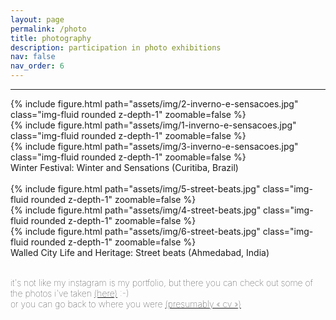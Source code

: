 ```yaml
---
layout: page
permalink: /photo
title: photography
description: participation in photo exhibitions
nav: false
nav_order: 6
---
```


<hr>

<div class="row">
    <div class="col-sm mt-3 mt-md-0">
        {% include figure.html path="assets/img/2-inverno-e-sensacoes.jpg" class="img-fluid rounded z-depth-1" zoomable=false %}
    </div>
    <div class="col-sm mt-3 mt-md-0">
        {% include figure.html path="assets/img/1-inverno-e-sensacoes.jpg" class="img-fluid rounded z-depth-1" zoomable=false %}
    </div>
    <div class="col-sm mt-3 mt-md-0">
        {% include figure.html path="assets/img/3-inverno-e-sensacoes.jpg" class="img-fluid rounded z-depth-1" zoomable=false %}
    </div>
</div>
<div class="caption text-left">
    Winter Festival: Winter and Sensations (Curitiba, Brazil)
</div>
<br>


<div class="row">
    <div class="col-sm mt-3 mt-md-0">
        {% include figure.html path="assets/img/5-street-beats.jpg" class="img-fluid rounded z-depth-1" zoomable=false %}
    </div>
    <div class="col-sm mt-3 mt-md-0">
        {% include figure.html path="assets/img/4-street-beats.jpg" class="img-fluid rounded z-depth-1" zoomable=false %}
    </div>
    <div class="col-sm mt-3 mt-md-0">
        {% include figure.html path="assets/img/6-street-beats.jpg" class="img-fluid rounded z-depth-1" zoomable=false %}
    </div>
</div>
<div class="caption text-left">
    Walled City Life and Heritage: Street beats (Ahmedabad, India)
</div>
<br>


<p> <span style="font-size:14px;font-weight:lighter">it's not like my instagram is my portfolio, but there you can check out some of the photos i've taken <a href="https://instagram.com/{{ site.instagram_id }}">(here)</a> :-) <br> or you can go back to where you were <a href="/cv"> (presumably « cv »)</a>
